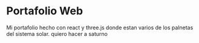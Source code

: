 # Portafolio Web

Mi portafolio hecho con react y three.js donde estan varios de los palnetas del sistema solar. quiero hacer a saturno 